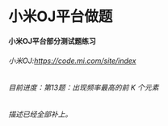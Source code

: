 # 小米OJ平台做题
#### 小米OJ平台部分测试题练习
###### 小米OJ:https://code.mi.com/site/index
###### 目前进度：第13题：出现频率最高的前 K 个元素
######  描述已经全部补上。